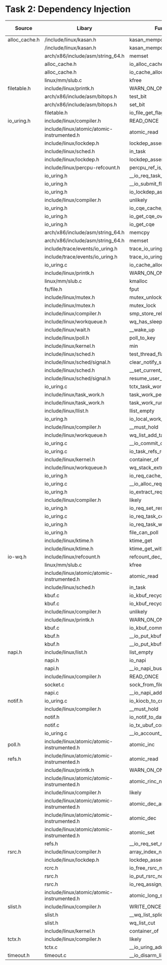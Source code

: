 # Task 2: Dependency Injection

Source | Libary | Function utilized | Time Used
-------|--------|--------------| ------------------
alloc_cache.h | /include/linux/kasan.h | kasan_mempool_unpoison_object | 1
| | /include/linux/kasan.h | kasan_mempool_poison_object | 1
| | arch/x86/include/asm/string_64.h| memset | 1
| | alloc_cache.h | io_alloc_cache_get | 1
| | alloc_cache.h | io_cache_alloc_new | 1
| | linux/mm/slub.c | kfree | 1
| filetable.h | include/linux/printk.h | WARN_ON_ONCE | 2
| | arch/x86/include/asm/bitops.h | test_bit | 2
| | arch/x86/include/asm/bitops.h | set_bit | 2
| | filetable.h | io_file_get_flags | 1
| io_uring.h | include/linux/compiler.h | READ_ONCE | 3
| | include/linux/atomic/atomic-instrumented.h | atomic_read | 1
| | include/linux/lockdep.h | lockdep_assert | 2
| | include/linux/sched.h  | in_task | 1
| | include/linux/lockdep.h | lockdep_assert_held | 7
| | include/linux/percpu-refcount.h | percpu_ref_is_dying | 1
| | io_uring.h | __io_req_task_work_add | 1
| | io_uring.h | __io_submit_flush_completion | 1
| | io_uring.h | io_lockdep_assert_cq_locked | 1
| | include/linux/compiler.h | unlikely | 8
| | io_uring.h | io_cqe_cache_refill | 1
| | io_uring.h | io_get_cqe_overflow | 1
| | io_uring.h | io_get_cqe | 1
| | arch/x86/include/asm/string_64.h | memcpy | 2
| | arch/x86/include/asm/string_64.h | memset | 1
| | include/trace/events/io_uring.h | trace_io_uring_complete_enabled | 1
| | include/trace/events/io_uring.h | trace_io_uring_complete | 1
| | io_uring.c | io_cache_alloc | 1
| | include/linux/printk.h | WARN_ON_ONCE | 1
| | linux/mm/slub.c | kmalloc | 1
| | fs/file.h | fput | 1
| | include/linux/mutex.h | mutex_unlock | 1
| | include/linux/mutex.h | mutex_lock | 1
| | include/linux/compiler.h | smp_store_release | 1
| | include/linux/workqueue.h | wq_has_sleeper | 2
| | include/linux/wait.h | __wake_up | 2
| | include/linux/poll.h | poll_to_key | 2
| | include/linux/kernel.h | min | 1
| | include/linux/sched.h | test_thread_flag | 2
| | include/linux/sched/signal.h | clear_notify_signal | 1
| | include/linux/sched.h | __set_current_state | 3
| | include/linux/sched/signal.h | resume_user_mode_work | 1
| | io_uring.c | tctx_task_work_run | 1
| | include/linux/task_work.h | task_work_pending | 2
| | include/linux/task_work.h | task_work_run | 1
| | include/linux/llist.h | llist_empty | 2
| | io_uring.h | io_local_work_pending | 2
| | include/linux/compiler.h | __must_hold | 1
| | include/linux/workqueue.h | wq_list_add_tail | 1
| | io_uring.c | __io_commit_cqring_flush | 1
| | io_uring.c | io_task_refs_refill | 1
| | include/linux/kernel.h | container_of | 1
| | include/linux/workqueue.h | wq_stack_extract | 1
| | io_uring.h | io_req_cache_empty | 1
| | io_uring.c | __io_alloc_req_refill | 1
| | io_uring.h | io_extract_req | 1
| | include/linux/compiler.h | likely | 2
| | io_uring.h | io_req_set_res | 1
| | io_uring.c | io_req_task_complete | 1
| | io_uring.h | io_req_task_work_add | 1
| | io_uring.h | file_can_poll | 1
| | include/linux/ktime.h | ktime_get | 1
| | include/linux/ktime.h | ktime_get_with_offset | 1
| io-wq.h | include/linux/refcount.h | refcount_dec_and_test | 1
| | linux/mm/slub.c | kfree | 1
| | include/linux/atomic/atomic-instrumented.h | atomic_read | 1
| | include/linux/sched.h  | in_task | 1
| | kbuf.c | io_kbuf_recycle_legacy | 1
| | kbuf.c | io_kbuf_recycle_ring | 2
| | include/linux/compiler.h | unlikely | 2
| | include/linux/printk.h | WARN_ON_ONCE | 1
| | kbuf.c | io_kbuf_commit | 1
| | kbuf.h | __io_put_kbuf | 2
| | kbuf.h | __io_put_kbufs | 2
| napi.h | include/linux/list.h | list_empty | 1
| | napi.h | io_napi | 1
| | napi.h | __io_napi_busy_loop | 1
| | include/linux/compiler.h | READ_ONCE | 2
| | socket.c | sock_from_file | 1
| | napi.c | __io_napi_add_id | 1
| notif.h | io_uring.c | io_kiocb_to_cmd | 1
| | include/linux/compiler.h | __must_hold | 1
| | notif.h | io_notif_to_data | 2
| | notif.c | io_tx_ubuf_complete | 1
| | io_uring.c | __io_account_mem | 1
| poll.h | include/linux/atomic/atomic-instrumented.h | atomic_inc | 2
| refs.h | include/linux/atomic/atomic-instrumented.h | atomic_read | 1
| | include/linux/printk.h | WARN_ON_ONCE | 4
| | include/linux/atomic/atomic-instrumented.h | atomic_rinc_not_zero | 1
| | include/linux/compiler.h | likely | 1
| | include/linux/atomic/atomic-instrumented.h | atomic_dec_and_test | 1
| | include/linux/atomic/atomic-instrumented.h | atomic_dec | 1
| | include/linux/atomic/atomic-instrumented.h | atomic_set | 1
| | refs.h | __io_req_set_refcount | 1
| rsrc.h | include/linux/compiler.h | array_index_nospec | 1
| | include/linux/lockdep.h | lockdep_assert_held | 1
| | rcrc.h | io_free_rsrc_node | 1
| | rsrc.h | io_put_rsrc_node | 3
| | rsrc.h | io_req_assign_rsrc_node | 1
| | include/linux/atomic/atomic-instrumented.h | atomic_long_sub | 1
| slist.h | include/linux/compiler.h | WRITE_ONCE | 3
| | slist.h | __wq_list_splice | 1
| | slist.h | wq_list_cut | 1
| | include/linux/kernel.h | container_of | 1
| tctx.h | include/linux/compiler.h | likely | 1
| | tctx.c | __io_uring_add_tctx_node_from_submit | 1
| timeout.h | timeout.c | __io_disarm_linked_timeout | 1
